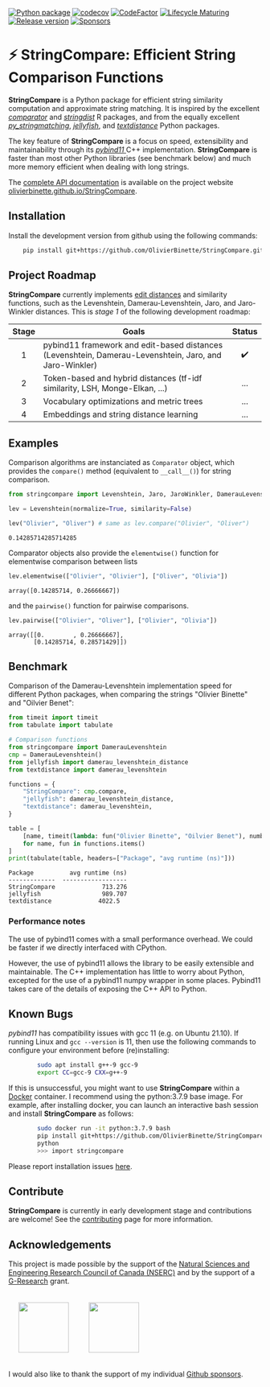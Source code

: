  
[![Python package](https://github.com/OlivierBinette/StringCompare/actions/workflows/python-package-conda.yml/badge.svg)](https://github.com/OlivierBinette/StringCompare/actions/workflows/python-package-conda.yml) 
[![codecov](https://codecov.io/gh/OlivierBinette/StringCompare/branch/main/graph/badge.svg?token=F8ASD5R051)](https://codecov.io/gh/OlivierBinette/StringCompare)
[![CodeFactor](https://www.codefactor.io/repository/github/olivierbinette/stringcompare/badge)](https://www.codefactor.io/repository/github/olivierbinette/stringcompare)
[![Lifecycle Maturing](https://img.shields.io/badge/lifecycle-maturing-blue.svg)](https://lifecycle.r-lib.org/articles/stages.html)
[![Release version](https://img.shields.io/github/v/release/olivierbinette/stringcompare)](https://github.com/OlivierBinette/StringCompare/releases) 
[![Sponsors](https://img.shields.io/github/sponsors/OlivierBinette)](https://github.com/sponsors/OlivierBinette) 

 
# ⚡ **StringCompare**: Efficient String Comparison Functions

**StringCompare** is a Python package for efficient string similarity computation and approximate string matching. It is inspired by the excellent [*comparator*](https://github.com/ngmarchant/comparator) and [*stringdist*](https://github.com/markvanderloo/stringdist) R packages, and from the equally excellent [*py_stringmatching*](https://github.com/anhaidgroup/py_stringmatching), [*jellyfish*](https://github.com/jamesturk/jellyfish), and [*textdistance*](https://github.com/life4/textdistance) Python packages.

The key feature of **StringCompare** is a focus on speed, extensibility and maintainability through its [*pybind11* ](https://github.com/pybind/pybind11) C++ implementation. **StringCompare** is faster than most other Python libraries (see benchmark below) and much more memory efficient when dealing with long strings.

The [complete API documentation](https://olivierbinette.github.io/StringCompare/source/stringcompare.html) is available on the project website [olivierbinette.github.io/StringCompare](https://olivierbinette.github.io/StringCompare).

## Installation

Install the development version from github using the following commands:

```bash
    pip install git+https://github.com/OlivierBinette/StringCompare.git
```

## Project Roadmap

**StringCompare** currently implements [edit distances](https://en.wikipedia.org/wiki/Edit_distance) and similarity functions, such as the Levenshtein, Damerau-Levenshtein, Jaro, and Jaro-Winkler distances. This is *stage 1* of the following development roadmap: 

| Stage  | Goals | Status|
| :-------------: | ------------- | :-------------: |
| 1  | pybind11 framework and edit-based distances (Levenshtein, Damerau-Levenshtein, Jaro, and Jaro-Winkler) | ✔️ |
| 2  | Token-based and hybrid distances (tf-idf similarity, LSH, Monge-Elkan, ...)  | ... |
| 3  | Vocabulary optimizations and metric trees | ...  |
| 4  | Embeddings and string distance learning | ...  |



## Examples

Comparison algorithms are instanciated as `Comparator` object, which provides the `compare()` method (equivalent to `__call__()`) for string comparison.


```python
from stringcompare import Levenshtein, Jaro, JaroWinkler, DamerauLevenshtein, LCSDistance

lev = Levenshtein(normalize=True, similarity=False)

lev("Olivier", "Oliver") # same as lev.compare("Olivier", "Oliver")
```




    0.14285714285714285



Comparator objects also provide the `elementwise()` function for elementwise comparison between lists


```python
lev.elementwise(["Olivier", "Olivier"], ["Oliver", "Olivia"])
```




    array([0.14285714, 0.26666667])



and the `pairwise()` function for pairwise comparisons.


```python
lev.pairwise(["Olivier", "Oliver"], ["Olivier", "Olivia"])
```




    array([[0.        , 0.26666667],
           [0.14285714, 0.28571429]])



## Benchmark

Comparison of the Damerau-Levenshtein implementation speed for different Python packages, when comparing the strings "Olivier Binette" and "Oilvier Benet":


```python
from timeit import timeit
from tabulate import tabulate

# Comparison functions
from stringcompare import DamerauLevenshtein
cmp = DamerauLevenshtein()
from jellyfish import damerau_levenshtein_distance
from textdistance import damerau_levenshtein

functions = {
    "StringCompare": cmp.compare,
    "jellyfish": damerau_levenshtein_distance,
    "textdistance": damerau_levenshtein,
}

table = [
    [name, timeit(lambda: fun("Olivier Binette", "Oilvier Benet"), number=1000000) * 1000]
    for name, fun in functions.items()
]
print(tabulate(table, headers=["Package", "avg runtime (ns)"]))
```

    Package          avg runtime (ns)
    -------------  ------------------
    StringCompare             713.276
    jellyfish                 989.707
    textdistance             4022.5


### Performance notes

The use of pybind11 comes with a small performance overhead. We could be faster if we directly interfaced with CPython.

However, the use of pybind11 allows the library to be easily extensible and maintainable. The C++ implementation has little to worry about Python, excepted for the use of a pybind11 numpy wrapper in some places. Pybind11 takes care of the details of exposing the C++ API to Python.

## Known Bugs

*pybind11* has compatibility issues with gcc 11 (e.g. on Ubuntu 21.10). If running Linux and `gcc --version` is 11, then use the following commands to configure your environment before (re)installing:
```bash
        sudo apt install g++-9 gcc-9
        export CC=gcc-9 CXX=g++-9
```
If this is unsuccessful, you might want to use **StringCompare** within a [Docker](https://www.docker.com/) container. I recommend using the python:3.7.9 base image. For example, after installing docker, you can launch an interactive bash session and install **StringCompare** as follows:
```bash
        sudo docker run -it python:3.7.9 bash
        pip install git+https://github.com/OlivierBinette/StringCompare.git
        python
        >>> import stringcompare
```

Please report installation issues [here](https://github.com/OlivierBinette/StringCompare/issues).

## Contribute

**StringCompare** is currently in early development stage and contributions are welcome! See the [contributing](https://olivierbinette.github.io/StringCompare/contributing.html) page for more information. 

## Acknowledgements

This project is made possible by the support of the [Natural Sciences and Engineering Research Council of Canada (NSERC)](www.nserc-crsng.gc.ca) and by the support of a [G-Research](https://www.gresearch.co.uk/) grant.

<a href="https://www.gresearch.co.uk/"><img src="https://res-1.cloudinary.com/crunchbase-production/image/upload/c_lpad,h_256,w_256,f_auto,q_auto:eco/gtqacyz2dx8jqicpnmqr" height=100 style="margin:20px"></a><a href="https://www.nserc-crsng.gc.ca"><img src="https://umanitoba.ca/faculties/engineering/media/NSERC_Logo.png" height=100 style="margin:20px"></a>

I would also like to thank the support of my individual [Github sponsors](https://github.com/sponsors/olivierbinette).
